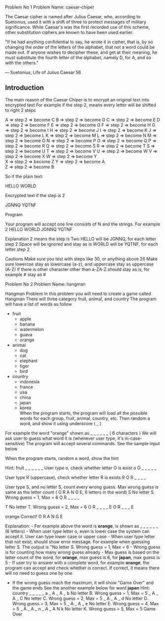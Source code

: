 Problem No 1 Problem Name: ​caesar-chiper 
 
 
The Caesar cipher is named after Julius Caesar, who, according to Suetonius, used it with a shift of three to protect messages of military significance. While Caesar's was the first recorded use of this scheme, other substitution ciphers are known to have been used earlier. 
 
"If he had anything confidential to say, he wrote it in cipher, that is, by so changing the order of the letters of the alphabet, that not a word could be made out. If anyone wishes to decipher these, and get at their meaning, he must substitute the fourth letter of the alphabet, namely D, for A, and so with the others." 
 
— Suetonius, Life of Julius Caesar 56 
 
## Introduction 
 
The main reason of the Caesar Chiper is to encrypt an original text into encrypted text For example if the step 2, means every letter will be shifted to right 2 steps 
 
A => step 2 => become C 
B => step 2 => become D 
C => step 2 => become E 
D => step 2 => become F 
E => step 2 => become G 
F => step 2 => become H 
G => step 2 => become I 
H => step 2 => become J 
I => step 2 => become K 
J => step 2 => become L 
K => step 2 => become M 
L => step 2 => become N 
M => step 2 => become O 
N => step 2 => become P 
O => step 2 => become Q 
P => step 2 => become R 
Q => step 2 => become S 
R => step 2 => become T 
S => step 2 => become U 
T => step 2 => become V 
U => step 2 => become W 
V => step 2 => become X 
W => step 2 => become Y  
X => step 2 => become Z 
Y => step 2 => become A  
Z => step 2 => become B 
 
So if the plain text: 

 HELLO WORLD 
 
Encrypted text if the step is 2 
 
JGNNQ YQTNF 
 
Program 
 
Your program will accept one line consists of N and the strings. For example 
 2 HELLO WORLD JGNNQ YQTNF 
 
Explanation 2 means the step is Two HELLO will be JGNNQ, for each letter step 2 Space will be ignored and stay as is WORLD will be YQTNF, for each letter step 2 
 
 
Cautions Make sure you test with steps like 30, or anything above 26 Make sure lowercse stay as lowercase (a-z), and uppercase stay as uppercase (A-Z) If there is other character other than a-ZA-Z should stay as is, for example # stay as # 
   

 Problem No 2 Problem Name: ​hangman 
 
Hangman Problem In this problem you will need to create a game called Hangman 
 There will three category fruit, animal, and country The program will have a list of words as follow 
 - fruit   
   - apple   
   - banana   
   - watermelon   
   - guava   
   - orange
  - animal   
    - dog   
    - cat   
    - elephant   
    - tiger   
    - bird 
  - country   
    - indonesia   
    - france   
    - usa   
    - china   
    - japan   
    - korea  
   When the program starts, the program will load all the possible words for each group, fruit, animal, country, etc. Then random a word, and show it using underscore ( _ ) 
   
For example the word "orange" shown as _ _ _ _ _ _ ( 6 characters ) 
We will ask user to guess what word it is (whenever user type, it's in-case-sensitive)   The program will accept several commands. See the sample input below 
 
 
 
When the program starts, random a word, show the hint 
 
 
 
Hint: fruit _ _ _ _ _ _ 
 User type o, check whether letter O is exist 
 o 
 O _ _ _ _ _ 
 
 User type R (uppercase), check whether letter R is exists 
 R 
 O R _ _ _ _ 
 
 User type S, and no letter S, count every wrong guess. Max wrong guess is same as the letter count ( O R A N G E, 6 letters in the word) 
 S 
 No letter S. Wrong guess = 1, Max = 6 O R _ _ _ _ 
 
 
T No letter T. Wrong guess = 2, Max = 6 O R _ _ _ _ 
 E 
 O R _ _ _ E 
 
 orange Correct! O R A N G E 

Explanation: - For example above the word is **orange**, is shown as _ _ _ _ _ _ (6 letters) - When user type letter o, even is lower case the system can accept it. User can type lower case or upper case - When user type letter that not exist, should show error message. For example when guessing letter S. The output is "No letter S. Wrong guess = 1, Max = 6 - Wrong guess is for counting how many wrong guess already - Max guess is based on the letter count of the word, for **orange**, max guess is 6, for **japan**, max guess is 5 - If user try to answer with a complete word, for example **orange**, the program can accept and check whether is correct. If correct, it means there will no need to guess one by one 
- If the wrong guess reach the maximum, it will show "Game Over" and the game ends 
 See the another example below for word **japan** 
 Hint: country _ _ _ _ _ 
 a 
 _ A _ A _ 
 b 
 No letter B. Wrong guess = 1, Max = 5 
 _ A _ A _ 
 C 
 No letter C. Wrong guess = 2, Max = 5 
 _ A _ A _ 
 d 
 No letter D. Wrong guess = 3, Max = 5 
 _ A _ A _ 
 e 
 No letter E. Wrong guess = 4, Max = 5 
 _ A _ A _ 
 n 
 _ A _ A N 
 k No letter K. Wrong guess = 5, Max = 5 Game Over 
